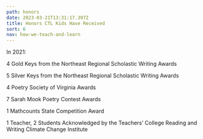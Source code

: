 ```yaml
---
path: honors
date: 2023-03-21T13:31:17.397Z
title: Honors CTL Kids Have Received
sort: 6
nav: how-we-teach-and-learn
---
```

In 2021:

4 Gold Keys from the Northeast Regional Scholastic Writing Awards

5 Silver Keys from the Northeast Regional Scholastic Writing Awards

4 Poetry Society of Virginia Awards

7 Sarah Mook Poetry Contest Awards

1 Mathcounts State Competition Award

1 Teacher, 2 Students Acknowledged by the Teachers’ College Reading and Writing Climate Change Institute